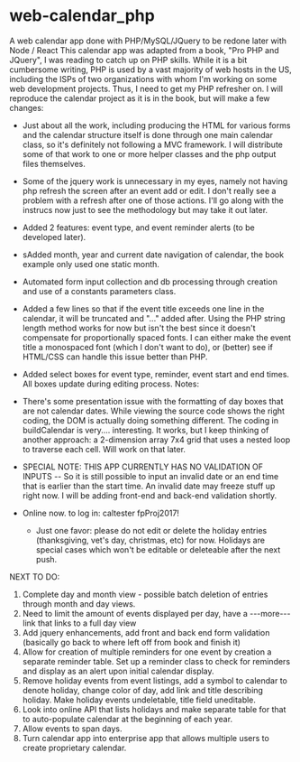 # web-calendar_php
A web calendar app done with PHP/MySQL/JQuery to be redone later with Node / React
This calendar app was adapted from a book, "Pro PHP and JQuery", I was reading to catch up on PHP skills. While it is a bit cumbersome writing, PHP is used by a vast majority of web hosts in the US, including the ISPs of two organizations with whom I'm working on some web development projects. Thus, I need to get my PHP refresher on.
I will reproduce the calendar project as it is in the book, but will make a few changes:
*   Just about all the work, including producing the HTML for various forms and the calendar structure itself is done through one main calendar class, so it's definitely not following a MVC framework. I will distribute some of that work to one or more helper classes and the php output files themselves.
*   Some of the jquery work is unnecessary in my eyes, namely not having php refresh the screen after an event add or edit. I don't really see a problem with a refresh after one of those actions. I'll go along with the instrucs now just to see the methodology but may take it out later.
*   Added 2 features: event type, and event reminder alerts (to be developed later). 
*   sAdded month, year and current date navigation of calendar, the book example only used one static month.
*   Automated form input collection and db processing through creation and use of a constants parameters class.
*   Added a few lines so that if the event title exceeds one line in the calendar, it will be truncated and "..." added after. Using the PHP string length method works for now but isn't the best since it doesn't compensate for proportionally spaced fonts. I can either make the event title a monospaced font (which I don't want to do), or (better) see if HTML/CSS can handle this issue better than PHP.
*   Added select boxes for event type, reminder, event start and end times. All boxes update during editing process. 
Notes:
*   There's some presentation issue with the formatting of day boxes that are not calendar dates. While viewing the source code shows the right coding, the DOM is actually doing something different. The coding in buildCalendar is very.... interesting. It works, but I keep thinking of another approach: a 2-dimension array 7x4 grid that uses a nested loop to traverse each cell. Will work on that later.
*   SPECIAL NOTE: THIS APP CURRENTLY HAS NO VALIDATION OF INPUTS -- So it is still possible to input an invalid date or an end time  that is earlier than the start time. An invalid date may freeze stuff up right now. I will be adding front-end and back-end validation shortly.

*   Online now. to log in:  caltester fpProj2017! 

    * Just one favor:  please do not edit or delete the holiday entries (thanksgiving, vet's day, christmas, etc) for now. Holidays are special cases which won't be editable or deleteable after the next push.

NEXT TO DO:
1.  Complete day and month view - possible batch deletion of entries through month and day views.
2.  Need to limit the amount of events displayed per day, have a ---more--- link that links to a full day view
3.  Add jquery enhancements, add front and back end form validation (basically go back to where left off from book and finish it)
4.  Allow for creation of multiple reminders for one event by creation a separate reminder table. Set up a reminder class to check for reminders and display as an alert upon initial calendar display. 
5.  Remove holiday events from event listings, add a symbol to calendar to denote holiday, change color of day, add link and title describing holiday. Make holiday events undeletable, title field uneditable.
6.  Look into online API that lists holidays and make separate table for that to auto-populate calendar at the beginning of each year.
7.  Allow events to span days. 
8.  Turn calendar app into enterprise app that allows multiple users to create proprietary calendar.